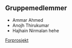 ## Gruppemedlemmer

- Ammar Ahmed
- Anojh Thirukumar
- Hajhain Nirmalan hehe



<a href="https://github.com/Anojhthiru/Tjenesteportal/blob/gh-pages/Forprosjekt%20(1).pdf" target="_blank">Forprosjekt</a>
